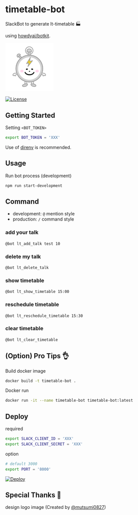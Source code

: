 # timetable-bot

SlackBot to generate lt-timetable 🏭

using [howdyai/botkit](https://github.com/howdyai/botkit).

<p align="left">
    <img src="./images/logo.png" alt="timetable-bot" width="30%" height="30%" />
</p>

<p align="left">
    <a href="./LICENSE">
        <img src="http://img.shields.io/badge/License-MIT-lightgray.svg?style=flat" alt="License" />
    </a>
</p>

## Getting Started

Setting `<BOT_TOKEN>`

```sh
export BOT_TOKEN = 'XXX'
```

Use of [direnv](https://github.com/direnv/direnv) is recommended.

## Usage
Run bot process (development)

```sh
npm run start-development
```

## Command
- development: `@` mention style
- production: `/` command style

### add your talk
```
@bot lt_add_talk test 10
```

### delete my talk
```
@bot lt_delete_talk
```

### show timetable
```
@bot lt_show_timetable 15:00
```

### reschedule timetable
```
@bot lt_reschedule_timetable 15:30
```

### clear timetable
```
@bot lt_clear_timetable
```

## (Option) Pro Tips 👌

Build docker image

```sh
docker build -t timetable-bot .
```

Docker run

```sh
docker run -it --name timetable-bot timetable-bot:latest
```

## Deploy
required
```sh
export SLACK_CLIENT_ID = 'XXX'
export SLACK_CLIENT_SECRET = 'XXX'
```

option
```sh
# default 3000
export PORT = '8000'
```

[![Deploy](https://www.herokucdn.com/deploy/button.svg)](https://heroku.com/deploy)

## Special Thanks 💚

design logo image (Created by [@mutsumi0827](https://github.com/mutsumi0827))

